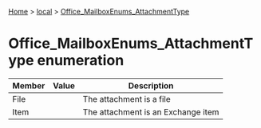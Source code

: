 [Home](./index) &gt; [local](local.md) &gt; [Office\_MailboxEnums\_AttachmentType](local.office_mailboxenums_attachmenttype.md)

# Office\_MailboxEnums\_AttachmentType enumeration

|  Member | Value | Description |
|  --- | --- | --- |
|  File |  | The attachment is a file |
|  Item |  | The attachment is an Exchange item |

